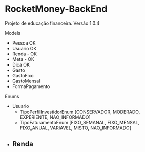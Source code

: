 # RocketMoney-BackEnd
Projeto de educação financeira.
Versão 1.0.4

Models
 - Pessoa OK
 - Usuario OK 
 - Renda - OK
 - Meta - OK
 - Dica OK
 - Gasto
 - GastoFixo
 - GastoMensal
 - FormaPagamento
 
 Enums
 - Usuario
 	- TipoPerfilInvestidorEnum [CONSERVADOR, MODERADO, EXPERIENTE, NAO_INFORMADO]
 	- TipoFaturamentoEnum [FIXO_SEMANAL, FIXO_MENSAL, FIXO_ANUAL, VARIAVEL, MISTO, NAO_INFORMADO]
 - Renda
 	- 